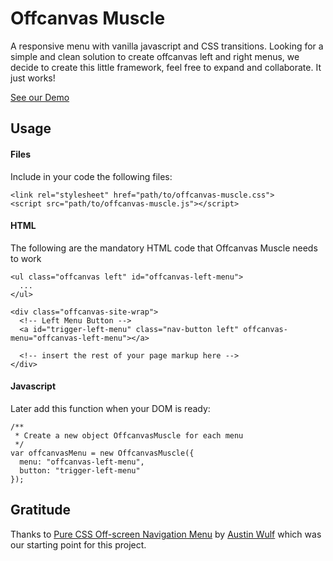 # Offcanvas Muscle
A responsive menu with vanilla javascript and CSS transitions. Looking for a simple and clean solution to create offcanvas left and right menus, we decide to create this little framework, feel free to expand and collaborate. It just works!

<a href='http://owak.co/staging/offcanvas-muscle/' target="_blank">See our Demo</a>

## Usage
#### Files
Include in your code the following files:
```
<link rel="stylesheet" href="path/to/offcanvas-muscle.css">
<script src="path/to/offcanvas-muscle.js"></script>
```

#### HTML
The following are the mandatory HTML code that Offcanvas Muscle needs to work
```
<ul class="offcanvas left" id="offcanvas-left-menu">
  ...
</ul>

<div class="offcanvas-site-wrap">
  <!-- Left Menu Button -->
  <a id="trigger-left-menu" class="nav-button left" offcanvas-menu="offcanvas-left-menu"></a>
  
  <!-- insert the rest of your page markup here -->
</div>
```
#### Javascript
Later add this function when your DOM is ready:
```
/**
 * Create a new object OffcanvasMuscle for each menu
 */
var offcanvasMenu = new OffcanvasMuscle({
  menu: "offcanvas-left-menu",
  button: "trigger-left-menu"
});
```

## Gratitude
Thanks to <a href="http://www.sitepoint.com/pure-css-off-screen-navigation-menu/">Pure CSS Off-screen Navigation Menu</a> by <a href="https://github.com/austinwulf">Austin Wulf</a> which was our starting point for this project.
